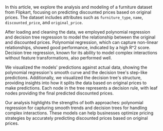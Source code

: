 In this article, we explore the analysis and modeling of a furniture dataset from Flipkart, focusing on predicting discounted prices based on original prices. The dataset includes attributes such as `furniture_type`, `name`, `discounted_price`, and `original_price`.

After loading and cleaning the data, we employed polynomial regression and decision tree regression to model the relationship between the original and discounted prices. Polynomial regression, which can capture non-linear relationships, showed good performance, indicated by a high R^2 score. Decision tree regression, known for its ability to model complex interactions without feature transformations, also performed well.

We visualized the models' predictions against actual data, showing the polynomial regression's smooth curve and the decision tree's step-like predictions. Additionally, we visualized the decision tree's structure, providing insights into how it splits the data based on original prices to make predictions. Each node in the tree represents a decision rule, with leaf nodes providing the final predicted discounted prices.

Our analysis highlights the strengths of both approaches: polynomial regression for capturing smooth trends and decision trees for handling complex interactions. These models can help businesses optimize pricing strategies by accurately predicting discounted prices based on original prices.
